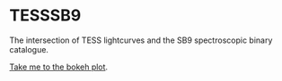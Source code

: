 # TESSSB9
The intersection of TESS lightcurves and the SB9 spectroscopic binary catalogue.

[Take me to the bokeh plot](https://simonjmurphy.github.io/TESSSB9/).
